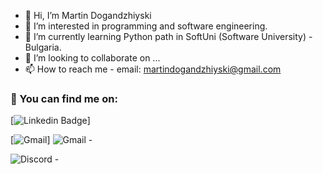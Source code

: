 - 👋 Hi, I’m Martin Dogandzhiyski
- 👀 I’m interested in programming and software engineering.
- 🌱 I’m currently learning Python path in SoftUni (Software University) - Bulgaria.
- 💞️ I’m looking to collaborate on ...
- 📫 How to reach me - email: martindogandzhiyski@gmail.com

<!---
MartinDogandzhiyski/MartinDogandzhiyski is a ✨ special ✨ repository because its `README.md` (this file) appears on your GitHub profile.
You can click the Preview link to take a look at your changes.
--->

### 💬 You can find me on:
[![Linkedin Badge](https://img.shields.io/badge/-LinkedIn-0e76a8?style=flat-square&logo=Linkedin&logoColor=white)]

[![Gmail](https://img.shields.io/badge/Gmail-D14836?style=for-the-badge&logo=gmail&logoColor=white)]
![Gmail](https://img.shields.io/badge/Gmail-D14836?style=for-the-badge&logo=gmail&logoColor=white) - 

![Discord](https://img.shields.io/badge/%3CServer%3E-%237289DA.svg?style=for-the-badge&logo=discord&logoColor=white) - 
